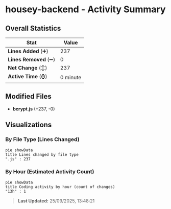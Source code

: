 # housey-backend - Activity Summary 

## Overall Statistics

| Stat                   | Value                                                             |
| ---------------------- | ----------------------------------------------------------------- |
| **Lines Added** (➕)   | 237                                          |
| **Lines Removed** (➖) | 0                                        |
| **Net Change** (↕)    | 237                |
| **Active Time** (⌚)   | 0 minute |


## Modified Files
- **bcrypt.js** (+237, -0)

## Visualizations

### By File Type (Lines Changed)

```mermaid
pie showData
title Lines changed by file type
".js" : 237
```

### By Hour (Estimated Activity Count)

```mermaid
pie showData
title Coding activity by hour (count of changes)
"13h" : 1
```


> **Last Updated:** 25/09/2025, 13:48:21